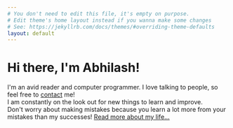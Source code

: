 ```yaml
---
# You don't need to edit this file, it's empty on purpose.
# Edit theme's home layout instead if you wanna make some changes
# See: https://jekyllrb.com/docs/themes/#overriding-theme-defaults
layout: default
---
```

<div class="blurb">
	<h1>Hi there, I'm Abhilash!</h1>
  <p>I'm an avid reader and computer programmer. I love talking to people, so feel free to <a href="mailto:vrabhilash@tamu.edu">contact</a> me!
  <br>
I am constantly on the look out for new things to learn and improve.
<br>
Don't worry about making mistakes because you learn a lot more from your mistakes than my successes!
<a href="/about">Read more about my life...</a></p>

</div><!-- /.blurb -->

